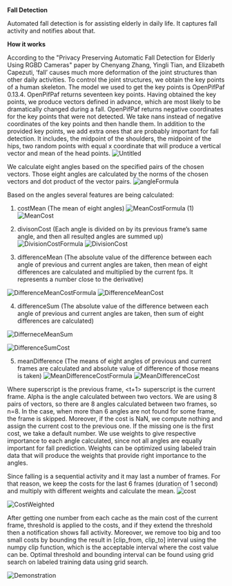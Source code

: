 **Fall Detection**

Automated fall detection is for assisting elderly in daily life. It captures fall activity and notifies about that.

**How it works**

According to the "Privacy Preserving Automatic Fall Detection for Elderly Using RGBD Cameras" paper by Chenyang Zhang, Yingli Tian, and Elizabeth Capezuti, ‘fall’ causes much more deformation of the joint structures than other daily activities.  To control the joint structures, we obtain the key points of a human skeleton. The model we used to get the key points is OpenPifPaf 0.13.4. OpenPifPaf returns seventeen key points. Having obtained the key points, we produce vectors defined in advance, which are most likely to be dramatically changed during a fall. OpenPifPaf returns negative coordinates for the key points that were not detected. We take nans instead of negative coordinates of the key points and then handle them.
In addition to the provided key points, we add extra ones that are probably important for fall detection. It includes, the midpoint of the shoulders, the midpoint of the hips, two random points with equal x coordinate that will produce a vertical vector and mean of the head points.
![Untitled](https://user-images.githubusercontent.com/65034169/190630310-2152a833-9384-43d7-bf8e-45ff065a7f55.png)

We calculate eight angles based on the specified pairs of the chosen vectors. Those eight angles are calculated by the norms of the chosen vectors and dot product of the vector pairs.
![angleFormula](https://user-images.githubusercontent.com/65034169/190630405-3c107203-25d6-4635-8f1d-94ac89af89c8.PNG)

Based on the angles several features are being calculated:
1) costMean (The mean of eight angles)
 ![MeanCostFormula (1)](https://user-images.githubusercontent.com/65034169/190630585-d569cd42-1010-4fea-8f01-16a5c0644bfc.PNG)
![MeanCost](https://user-images.githubusercontent.com/65034169/190630669-eda6cff9-5c6f-4d9b-85af-144c02caa5f7.PNG)


2) divisonCost (Each angle is divided on by its previous frame’s same angle, and then all resulted angles are summed up)
![DivisionCostFormula](https://user-images.githubusercontent.com/65034169/190630759-fd6e510c-bfd8-4c9b-bd1e-56a792054a7f.PNG)
![DivisionCost](https://user-images.githubusercontent.com/65034169/190630781-6f829560-43e8-4b6a-b692-2492a7d7a62d.PNG)

3) differenceMean (The absolute value of the difference between each angle of previous and current angles are taken, then mean of eight differences are calculated and multiplied by the current fps. It represents a number close to the derivative)

![DifferenceMeanCostFormula](https://user-images.githubusercontent.com/65034169/190630859-b6ee4b7c-9080-4292-88a3-5ab14c198c8f.PNG)
![DifferenceMeanCost](https://user-images.githubusercontent.com/65034169/190630888-53e694ca-4512-4b74-9e4f-02f09859be4c.PNG)


4) differenceSum (The absolute value of the difference between each angle of previous and current angles are taken, then sum of eight differences are calculated)

![DifferneceMeanSum](https://user-images.githubusercontent.com/65034169/190631136-14057044-0619-49d9-b862-a89a8c3e4db7.PNG)

![DifferenceSumCost](https://user-images.githubusercontent.com/65034169/190631154-23f76225-bbc5-4688-b540-2221acbde84e.PNG)

5) meanDifference (The means of eight angles of previous and current frames are calculated and absolute value of difference of those means is taken)
![MeanDifferenceCostFormula](https://user-images.githubusercontent.com/65034169/190631237-c6fd4cc2-e400-4141-b744-f1f460db7ed0.PNG)
![MeanDifferenceCost](https://user-images.githubusercontent.com/65034169/190631262-29f72275-da5b-49d0-9cd6-5e01714879ac.PNG)


Where <t> superscript is the previous frame, <t+1> superscript is the current frame. Alpha is the angle calculated between two vectors. We are using 8 pairs of vectors, so there are 8 angles calculated between two frames, so n=8. In the case, when more than 6 angles are not found for some frame, the frame is skipped. Moreover, if the cost is NaN, we compute nothing and assign the current cost to the previous one. If the missing one is the first cost, we take a default number.
We use weights to give respective importance to each angle calculated, since not all angles are equally important for fall prediction. Weights can be optimized using labeled train data that will produce the weights that provide right importance to the angles.

Since falling is a sequential activity and it may last a number of frames. For that reason, we keep the costs for the last 6 frames (duration of 1 second) and multiply with different weights and calculate the mean.
![cost](https://user-images.githubusercontent.com/65034169/190631666-c20903e6-1c30-482c-b49a-ff1e9c8fb1d5.PNG)
  
![CostWeighted](https://user-images.githubusercontent.com/65034169/190631717-14b4c21d-9d3a-45ba-ab11-a3798d78a899.PNG)


After getting one number from each cache as the main cost of the current frame, threshold is applied to the costs, and if they extend the threshold then a notification shows fall activity. Moreover, we remove too big and too small costs by bounding the result in [clip\_from, clip\_to] interval using the numpy clip function, which is the acceptable interval where the cost value can be.
Optimal threshold and bounding interval can be found using grid search on labeled training data using grid search.
  
  
![Demonstration](https://user-images.githubusercontent.com/65034169/190631807-5f454de9-8e22-4ba1-9b74-f96fcb44ed78.gif)


  
